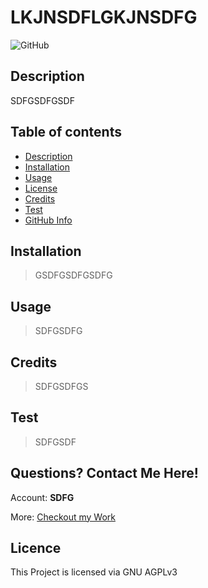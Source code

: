 
  # **LKJNSDFLGKJNSDFG**

  ![GitHub](https://img.shields.io/github/license/SDFG/LKJNSDFLGKJNSDFG)
  
  ## Description 
  
  SDFGSDFGSDF
  
  ## Table of contents
  
  - [Description](#Description)
  - [Installation](#Installation)
  - [Usage](#Usage)
  - [License](#License)
  - [Credits](#Credits)
  - [Test](#Test)
  - [GitHub Info](#GitHub) 
  
  
  ## Installation
  
  > GSDFGSDFGSDFG
  
  ## Usage
  
  > SDFGSDFG

  ## Credits
  
  > SDFGSDFGS
  
  ## Test
  
  > SDFGSDF
  
  ## Questions? Contact Me Here!

  Account: **SDFG**

  More: [Checkout my Work](SDFG)

  ## Licence
  This Project is licensed via GNU AGPLv3

  